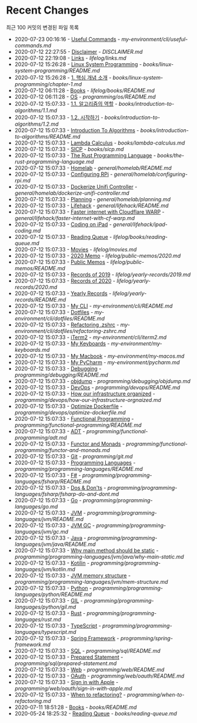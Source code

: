 # Recent Changes

최근 100 커밋의 변경된 파일 목록

* 2020-07-23 00:16:16  - [Useful Commands](my-environment/cli/useful-commands.md) - *my-environment/cli/useful-commands.md*
* 2020-07-12 22:27:55  - [Disclaimer](DISCLAIMER.md) - *DISCLAIMER.md*
* 2020-07-12 22:19:08  - [Links](lifelog/links.md) - *lifelog/links.md*
* 2020-07-12 15:26:28  - [Linux System Programming](books/linux-system-programming/README.md) - *books/linux-system-programming/README.md*
* 2020-07-12 15:26:28  - [1. 핵심 개념 소개](books/linux-system-programming/chapter-1.md) - *books/linux-system-programming/chapter-1.md*
* 2020-07-12 06:11:28  - [Books](lifelog/books/README.md) - *lifelog/books/README.md*
* 2020-07-12 06:11:28  - [OS](programming/os/README.md) - *programming/os/README.md*
* 2020-07-12 15:07:33  - [1.1. 알고리즘의 역할](books/introduction-to-algorithms/1.1.md) - *books/introduction-to-algorithms/1.1.md*
* 2020-07-12 15:07:33  - [1.2. 시작하기](books/introduction-to-algorithms/1.2.md) - *books/introduction-to-algorithms/1.2.md*
* 2020-07-12 15:07:33  - [Introduction To Algorithms](books/introduction-to-algorithms/README.md) - *books/introduction-to-algorithms/README.md*
* 2020-07-12 15:07:33  - [Lambda Calculus](books/lambda-calculus.md) - *books/lambda-calculus.md*
* 2020-07-12 15:07:33  - [SICP](books/sicp.md) - *books/sicp.md*
* 2020-07-12 15:07:33  - [The Rust Programming Language](books/the-rust-programming-language.md) - *books/the-rust-programming-language.md*
* 2020-07-12 15:07:33  - [Homelab](general/homelab/README.md) - *general/homelab/README.md*
* 2020-07-12 15:07:33  - [Configuring RPi](general/homelab/configuring-rpi.md) - *general/homelab/configuring-rpi.md*
* 2020-07-12 15:07:33  - [Dockerize Unifi Controller](general/homelab/dockerize-unifi-controller.md) - *general/homelab/dockerize-unifi-controller.md*
* 2020-07-12 15:07:33  - [Planning](general/homelab/planning.md) - *general/homelab/planning.md*
* 2020-07-12 15:07:33  - [Lifehack](general/lifehack/README.md) - *general/lifehack/README.md*
* 2020-07-12 15:07:33  - [Faster internet with Cloudflare WARP](general/lifehack/faster-internet-with-cf-warp.md) - *general/lifehack/faster-internet-with-cf-warp.md*
* 2020-07-12 15:07:33  - [Coding on iPad](general/lifehack/ipad-coding.md) - *general/lifehack/ipad-coding.md*
* 2020-07-12 15:07:33  - [Reading Queue](lifelog/books/reading-queue.md) - *lifelog/books/reading-queue.md*
* 2020-07-12 15:07:33  - [Movies](lifelog/movies.md) - *lifelog/movies.md*
* 2020-07-12 15:07:33  - [2020 Memo](lifelog/public-memos/2020.md) - *lifelog/public-memos/2020.md*
* 2020-07-12 15:07:33  - [Public Memos](lifelog/public-memos/README.md) - *lifelog/public-memos/README.md*
* 2020-07-12 15:07:33  - [Records of 2019](lifelog/yearly-records/2019.md) - *lifelog/yearly-records/2019.md*
* 2020-07-12 15:07:33  - [Records of 2020](lifelog/yearly-records/2020.md) - *lifelog/yearly-records/2020.md*
* 2020-07-12 15:07:33  - [Yearly Records](lifelog/yearly-records/README.md) - *lifelog/yearly-records/README.md*
* 2020-07-12 15:07:33  - [My CLI](my-environment/cli/README.md) - *my-environment/cli/README.md*
* 2020-07-12 15:07:33  - [Dotfiles](my-environment/cli/dotfiles/README.md) - *my-environment/cli/dotfiles/README.md*
* 2020-07-12 15:07:33  - [Refactoring .zshrc](my-environment/cli/dotfiles/refactoring-zshrc.md) - *my-environment/cli/dotfiles/refactoring-zshrc.md*
* 2020-07-12 15:07:33  - [iTerm2](my-environment/cli/iterm2.md) - *my-environment/cli/iterm2.md*
* 2020-07-12 15:07:33  - [My Keyboards](my-environment/my-keyboards.md) - *my-environment/my-keyboards.md*
* 2020-07-12 15:07:33  - [My Macbook](my-environment/my-macos.md) - *my-environment/my-macos.md*
* 2020-07-12 15:07:33  - [My PyCharm](my-environment/pycharm.md) - *my-environment/pycharm.md*
* 2020-07-12 15:07:33  - [Debugging](programming/debugging/README.md) - *programming/debugging/README.md*
* 2020-07-12 15:07:33  - [objdump](programming/debugging/objdump.md) - *programming/debugging/objdump.md*
* 2020-07-12 15:07:33  - [DevOps](programming/devops/README.md) - *programming/devops/README.md*
* 2020-07-12 15:07:33  - [How our infrastructure organized](programming/devops/how-our-infrastructure-orgnaized.md) - *programming/devops/how-our-infrastructure-orgnaized.md*
* 2020-07-12 15:07:33  - [Optimize Dockerfile](programming/devops/optimize-dockerfile.md) - *programming/devops/optimize-dockerfile.md*
* 2020-07-12 15:07:33  - [Functional Programming](programming/functional-programming/README.md) - *programming/functional-programming/README.md*
* 2020-07-12 15:07:33  - [ADT](programming/functional-programming/adt.md) - *programming/functional-programming/adt.md*
* 2020-07-12 15:07:33  - [Functor and Monads](programming/functional-programming/functor-and-monads.md) - *programming/functional-programming/functor-and-monads.md*
* 2020-07-12 15:07:33  - [Git](programming/git.md) - *programming/git.md*
* 2020-07-12 15:07:33  - [Programming Languages](programming/programming-languages/README.md) - *programming/programming-languages/README.md*
* 2020-07-12 15:07:33  - [F\#](programming/programming-languages/fsharp/README.md) - *programming/programming-languages/fsharp/README.md*
* 2020-07-12 15:07:33  - [Dos & Don'ts](programming/programming-languages/fsharp/fsharp-do-and-dont.md) - *programming/programming-languages/fsharp/fsharp-do-and-dont.md*
* 2020-07-12 15:07:33  - [Go](programming/programming-languages/go.md) - *programming/programming-languages/go.md*
* 2020-07-12 15:07:33  - [JVM](programming/programming-languages/jvm/README.md) - *programming/programming-languages/jvm/README.md*
* 2020-07-12 15:07:33  - [JVM GC](programming/programming-languages/jvm/gc.md) - *programming/programming-languages/jvm/gc.md*
* 2020-07-12 15:07:33  - [Java](programming/programming-languages/jvm/java/README.md) - *programming/programming-languages/jvm/java/README.md*
* 2020-07-12 15:07:33  - [Why main method should be static](programming/programming-languages/jvm/java/why-main-static.md) - *programming/programming-languages/jvm/java/why-main-static.md*
* 2020-07-12 15:07:33  - [Kotilin](programming/programming-languages/jvm/kotlin.md) - *programming/programming-languages/jvm/kotlin.md*
* 2020-07-12 15:07:33  - [JVM memory structure](programming/programming-languages/jvm/mem-structure.md) - *programming/programming-languages/jvm/mem-structure.md*
* 2020-07-12 15:07:33  - [Python](programming/programming-languages/python/README.md) - *programming/programming-languages/python/README.md*
* 2020-07-12 15:07:33  - [GIL](programming/programming-languages/python/gil.md) - *programming/programming-languages/python/gil.md*
* 2020-07-12 15:07:33  - [Rust](programming/programming-languages/rust.md) - *programming/programming-languages/rust.md*
* 2020-07-12 15:07:33  - [TypeScript](programming/programming-languages/typescript.md) - *programming/programming-languages/typescript.md*
* 2020-07-12 15:07:33  - [Spring Framework](programming/spring-framework.md) - *programming/spring-framework.md*
* 2020-07-12 15:07:33  - [SQL](programming/sql/README.md) - *programming/sql/README.md*
* 2020-07-12 15:07:33  - [Prepared Statement](programming/sql/prepared-statement.md) - *programming/sql/prepared-statement.md*
* 2020-07-12 15:07:33  - [Web](programming/web/README.md) - *programming/web/README.md*
* 2020-07-12 15:07:33  - [OAuth](programming/web/oauth/README.md) - *programming/web/oauth/README.md*
* 2020-07-12 15:07:33  - [Sign in with Apple](programming/web/oauth/sign-in-with-apple.md) - *programming/web/oauth/sign-in-with-apple.md*
* 2020-07-12 15:07:33  - [When to refactoring?](programming/when-to-refactoring.md) - *programming/when-to-refactoring.md*
* 2020-07-11 18:51:28  - [Books](books/README.md) - *books/README.md*
* 2020-05-24 18:25:32  - [Reading Queue](books/reading-queue.md) - *books/reading-queue.md*
